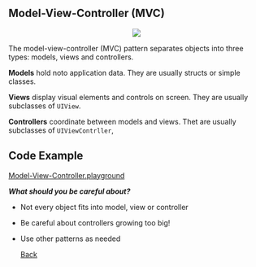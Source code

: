##  Model-View-Controller (MVC)

<p align="center">
  <image src="images/mvc.png"></image>
</p>



The model-view-controller (MVC) pattern separates objects into three types: models, views and controllers.

<b>Models</b> hold noto application data. They are usually structs or simple classes.

<b>Views</b> display visual elements and controls on screen. They are usually subclasses of `UIView`.

**Controllers**  coordinate between models and views. Thet are usually subclasses of `UIViewContrller`,

## Code Example
[Model-View-Controller.playground]


[Model-View-Controller.playground]: ../samples/DesignPatternsPlayGround/Model-View-Controller.playground "Model-View-Controller.playground"

***What should you be careful about?***

- Not every object fits into model, view or controller

- Be careful about controllers growing too big!

- Use other patterns as needed

  

  [Back]

  [Back]: ../README.md "Back"
